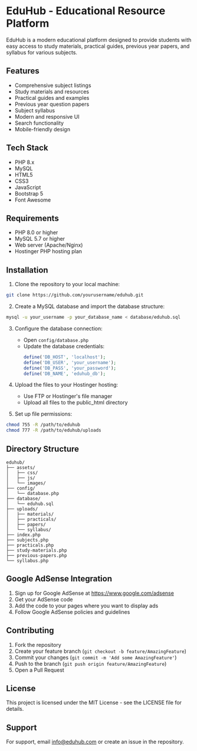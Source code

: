 # EduHub - Educational Resource Platform

EduHub is a modern educational platform designed to provide students with easy access to study materials, practical guides, previous year papers, and syllabus for various subjects.

## Features

- Comprehensive subject listings
- Study materials and resources
- Practical guides and examples
- Previous year question papers
- Subject syllabus
- Modern and responsive UI
- Search functionality
- Mobile-friendly design

## Tech Stack

- PHP 8.x
- MySQL
- HTML5
- CSS3
- JavaScript
- Bootstrap 5
- Font Awesome

## Requirements

- PHP 8.0 or higher
- MySQL 5.7 or higher
- Web server (Apache/Nginx)
- Hostinger PHP hosting plan

## Installation

1. Clone the repository to your local machine:
```bash
git clone https://github.com/yourusername/eduhub.git
```

2. Create a MySQL database and import the database structure:
```bash
mysql -u your_username -p your_database_name < database/eduhub.sql
```

3. Configure the database connection:
   - Open `config/database.php`
   - Update the database credentials:
     ```php
     define('DB_HOST', 'localhost');
     define('DB_USER', 'your_username');
     define('DB_PASS', 'your_password');
     define('DB_NAME', 'eduhub_db');
     ```

4. Upload the files to your Hostinger hosting:
   - Use FTP or Hostinger's file manager
   - Upload all files to the public_html directory

5. Set up file permissions:
```bash
chmod 755 -R /path/to/eduhub
chmod 777 -R /path/to/eduhub/uploads
```

## Directory Structure

```
eduhub/
├── assets/
│   ├── css/
│   ├── js/
│   └── images/
├── config/
│   └── database.php
├── database/
│   └── eduhub.sql
├── uploads/
│   ├── materials/
│   ├── practicals/
│   ├── papers/
│   └── syllabus/
├── index.php
├── subjects.php
├── practicals.php
├── study-materials.php
├── previous-papers.php
└── syllabus.php
```

## Google AdSense Integration

1. Sign up for Google AdSense at https://www.google.com/adsense
2. Get your AdSense code
3. Add the code to your pages where you want to display ads
4. Follow Google AdSense policies and guidelines

## Contributing

1. Fork the repository
2. Create your feature branch (`git checkout -b feature/AmazingFeature`)
3. Commit your changes (`git commit -m 'Add some AmazingFeature'`)
4. Push to the branch (`git push origin feature/AmazingFeature`)
5. Open a Pull Request

## License

This project is licensed under the MIT License - see the LICENSE file for details.

## Support

For support, email info@eduhub.com or create an issue in the repository. 
